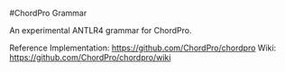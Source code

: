 #ChordPro Grammar

An experimental ANTLR4 grammar for ChordPro.

Reference Implementation: https://github.com/ChordPro/chordpro
Wiki: https://github.com/ChordPro/chordpro/wiki

